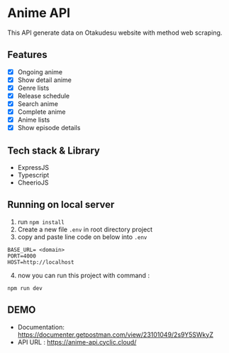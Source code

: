 # Anime API

This API generate data on Otakudesu website with method web scraping.

## Features

- [x] Ongoing anime
- [x] Show detail anime
- [x] Genre lists
- [x] Release schedule
- [x] Search anime
- [x] Complete anime
- [x] Anime lists
- [x] Show episode details

## Tech stack & Library

- ExpressJS
- Typescript
- CheerioJS

## Running on local server

1. run `npm install`
2. Create a new file `.env` in root directory project
3. copy and paste line code on below into `.env`

```
BASE_URL= <domain>
PORT=4000
HOST=http://localhost
```

4. now you can run this project with command :

```
npm run dev
```

## DEMO

- Documentation: https://documenter.getpostman.com/view/23101049/2s9Y5SWkyZ
- API URL : https://anime-api.cyclic.cloud/
